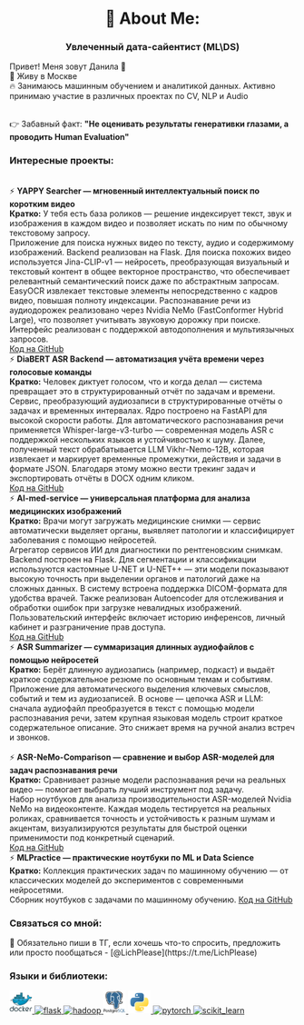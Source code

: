 <h1 align="center">💫 About Me:</h1>
<h3 align="center">Увлеченный дата-сайентист (ML\DS)</h3>
Привет! Меня зовут Данила 👋<br>
🌇 Живу в Москве <br>
🔥 Занимаюсь машинным обучением и аналитикой данных. Активно принимаю участие в различных проектах по CV, NLP и Audio <br>

<br> 👉 Забавный факт: **"Не оценивать результаты генеративки глазами, а проводить Human Evaluation"** <br>

<h3 align="left">Интересные проекты:</h3>
<p align="left">
</p>
<br>
⚡ <b>YAPPY Searcher — мгновенный интеллектуальный поиск по коротким видео</b><br>
<b>Кратко:</b> У тебя есть база роликов — решение индексирует текст, звук и изображения в каждом видео и позволяет искать по ним по обычному текстовому запросу.<br>
Приложение для поиска нужных видео по тексту, аудио и содержимому изображений.  
Backend реализован на Flask. Для поиска похожих видео используется Jina-CLIP-v1 — нейросеть, преобразующая визуальный и текстовый контент в общее векторное пространство, что обеспечивает релевантный семантический поиск даже по абстрактным запросам. EasyOCR извлекает текстовые элементы непосредственно с кадров видео, повышая полноту индексации. Распознавание речи из аудиодорожек реализовано через Nvidia NeMo (FastConformer Hybrid Large), что позволяет учитывать звуковую дорожку при поиске. Интерфейс реализован с поддержкой автодополнения и мультиязычных запросов.<br>
<a href="https://github.com/DanilaAniva/YAPPY_searcher_SDVIG_deploy">Код на GitHub</a>

<br>
⚡ <b>DiaBERT ASR Backend — автоматизация учёта времени через голосовые команды</b><br>
<b>Кратко:</b> Человек диктует голосом, что и когда делал — система превращает это в структурированный отчёт по задачам и времени.<br>
Сервис, преобразующий аудиозаписи в структурированные отчёты о задачах и временных интервалах.  
Ядро построено на FastAPI для высокой скорости работы. Для автоматического распознавания речи применяется Whisper-large-v3-turbo — современная модель ASR с поддержкой нескольких языков и устойчивостью к шуму. Далее, полученный текст обрабатывается LLM Vikhr-Nemo-12B, которая извлекает и маркирует временные промежутки, действия и задачи в формате JSON. Благодаря этому можно вести трекинг задач и экспортировать отчёты в DOCX одним кликом.<br>
<a href="https://github.com/DanilaAniva/DiabertASRBackend">Код на GitHub</a>

<br>
⚡ <b>AI-med-service — универсальная платформа для анализа медицинских изображений</b><br>
<b>Кратко:</b> Врачи могут загружать медицинские снимки — сервис автоматически выделяет органы, выявляет патологии и классифицирует заболевания с помощью нейросетей.<br>
Агрегатор сервисов ИИ для диагностики по рентгеновским снимкам.  
Backend построен на Flask. Для сегментации и классификации используются кастомные U-NET и U-NET++ — эти модели показывают высокую точность при выделении органов и патологий даже на сложных данных. В систему встроена поддержка DICOM-формата для удобства врачей. Также реализован Autoencoder для отслеживания и обработки ошибок при загрузке невалидных изображений. Пользовательский интерфейс включает историю инференсов, личный кабинет и разграничение прав доступа.<br>
<a href="https://github.com/DanilaAniva/AI-med-service">Код на GitHub</a>

<br>
⚡ <b>ASR Summarizer — суммаризация длинных аудиофайлов с помощью нейросетей</b><br>
<b>Кратко:</b> Берёт длинную аудиозапись (например, подкаст) и выдаёт краткое содержательное резюме по основным темам и событиям.<br>
Приложение для автоматического выделения ключевых смыслов, событий и тем из аудиозаписей.  
В основе — цепочка ASR и LLM: сначала аудиофайл преобразуется в текст с помощью модели распознавания речи, затем крупная языковая модель строит краткое содержательное описание. Это снижает время на ручной анализ встреч и звонков.<br>

<br>
⚡ <b>ASR-NeMo-Comparison — сравнение и выбор ASR-моделей для задач распознавания речи</b><br>
<b>Кратко:</b> Сравнивает разные модели распознавания речи на реальных видео — помогает выбрать лучший инструмент под задачу.<br>
Набор ноутбуков для анализа производительности ASR-моделей Nvidia NeMo на видеоконтенте.  
Каждая модель тестируется на реальных роликах, сравнивается точность и устойчивость к разным шумам и акцентам, визуализируются результаты для быстрой оценки применимости под конкретный сценарий.<br>
<a href="https://github.com/DanilaAniva/ASR-NeMo-Comparison">Код на GitHub</a>

<br>
⚡ <b>MLPractice — практические ноутбуки по ML и Data Science</b><br>
<b>Кратко:</b> Коллекция практических задач по машинному обучению — от классических моделей до экспериментов с современными нейросетями.<br>
Сборник ноутбуков с задачами по машинному обучению.
<a href="https://github.com/DanilaAniva/MLPractice">Код на GitHub</a>


<h3 align="left">Связаться со мной:</h3>
<p align="left">
</p>
🍊 Обязательно пиши в ТГ, если хочешь что-то спросить, предложить или просто пообщаться - [@LichPlease](https://t.me/LichPlease)<br>
<h3 align="left">Языки и библиотеки:</h3>
<p align="left"> <a href="https://www.docker.com/" target="_blank" rel="noreferrer"> <img src="https://raw.githubusercontent.com/devicons/devicon/master/icons/docker/docker-original-wordmark.svg" alt="docker" width="40" height="40"/> </a> <a href="https://flask.palletsprojects.com/" target="_blank" rel="noreferrer"> <img src="https://www.vectorlogo.zone/logos/pocoo_flask/pocoo_flask-icon.svg" alt="flask" width="40" height="40"/> </a> <a href="https://hadoop.apache.org/" target="_blank" rel="noreferrer"> <img src="https://www.vectorlogo.zone/logos/apache_hadoop/apache_hadoop-icon.svg" alt="hadoop" width="40" height="40"/> </a> <a href="https://www.postgresql.org" target="_blank" rel="noreferrer"> <img src="https://raw.githubusercontent.com/devicons/devicon/master/icons/postgresql/postgresql-original-wordmark.svg" alt="postgresql" width="40" height="40"/> </a> <a href="https://www.python.org" target="_blank" rel="noreferrer"> <img src="https://raw.githubusercontent.com/devicons/devicon/master/icons/python/python-original.svg" alt="python" width="40" height="40"/> </a> <a href="https://pytorch.org/" target="_blank" rel="noreferrer"> <img src="https://www.vectorlogo.zone/logos/pytorch/pytorch-icon.svg" alt="pytorch" width="40" height="40"/> </a> <a href="https://scikit-learn.org/" target="_blank" rel="noreferrer"> <img src="https://upload.wikimedia.org/wikipedia/commons/0/05/Scikit_learn_logo_small.svg" alt="scikit_learn" width="40" height="40"/> </a> </p>
